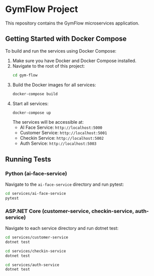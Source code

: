 # GymFlow Project

This repository contains the GymFlow microservices application.

## Getting Started with Docker Compose

To build and run the services using Docker Compose:

1.  Make sure you have Docker and Docker Compose installed.
2.  Navigate to the root of this project:
    ```bash
    cd gym-flow
    ```
3.  Build the Docker images for all services:
    ```bash
    docker-compose build
    ```
4.  Start all services:
    ```bash
    docker-compose up
    ```
    The services will be accessible at:
    - AI Face Service: `http://localhost:5000`
    - Customer Service: `http://localhost:5001`
    - Checkin Service: `http://localhost:5002`
    - Auth Service: `http://localhost:5003`

## Running Tests

### Python (ai-face-service)

Navigate to the `ai-face-service` directory and run pytest:

```bash
cd services/ai-face-service
pytest
```

### ASP.NET Core (customer-service, checkin-service, auth-service)

Navigate to each service directory and run dotnet test:

```bash
cd services/customer-service
dotnet test

cd services/checkin-service
dotnet test

cd services/auth-service
dotnet test
```